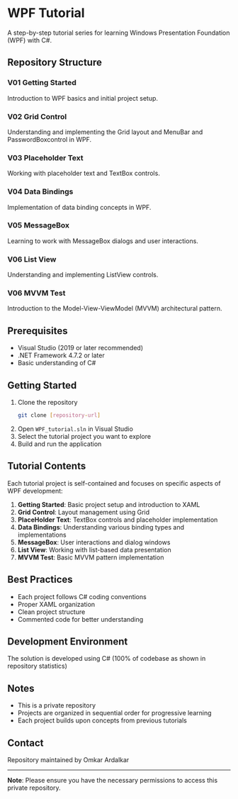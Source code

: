 # WPF Tutorial
A step-by-step tutorial series for learning Windows Presentation Foundation (WPF) with C#.

## Repository Structure

### V01 Getting Started
Introduction to WPF basics and initial project setup.

### V02 Grid Control
Understanding and implementing the Grid layout and MenuBar and PasswordBoxcontrol in WPF.

### V03 Placeholder Text
Working with placeholder text and TextBox controls.

### V04 Data Bindings
Implementation of data binding concepts in WPF.

### V05 MessageBox
Learning to work with MessageBox dialogs and user interactions.

### V06 List View
Understanding and implementing ListView controls.

### V06 MVVM Test
Introduction to the Model-View-ViewModel (MVVM) architectural pattern.

## Prerequisites
- Visual Studio (2019 or later recommended)
- .NET Framework 4.7.2 or later
- Basic understanding of C#

## Getting Started
1. Clone the repository
   ```bash
   git clone [repository-url]
   ```
2. Open `WPF_tutorial.sln` in Visual Studio
3. Select the tutorial project you want to explore
4. Build and run the application

## Tutorial Contents

Each tutorial project is self-contained and focuses on specific aspects of WPF development:

1. **Getting Started**: Basic project setup and introduction to XAML
2. **Grid Control**: Layout management using Grid
3. **PlaceHolder Text**: TextBox controls and placeholder implementation
4. **Data Bindings**: Understanding various binding types and implementations
5. **MessageBox**: User interactions and dialog windows
6. **List View**: Working with list-based data presentation
7. **MVVM Test**: Basic MVVM pattern implementation

## Best Practices
- Each project follows C# coding conventions
- Proper XAML organization
- Clean project structure
- Commented code for better understanding

## Development Environment
The solution is developed using C# (100% of codebase as shown in repository statistics)

## Notes
- This is a private repository
- Projects are organized in sequential order for progressive learning
- Each project builds upon concepts from previous tutorials

## Contact
Repository maintained by Omkar Ardalkar

---
**Note**: Please ensure you have the necessary permissions to access this private repository.
